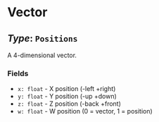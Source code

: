 # Vector
   
## *Type*: `Positions`

A 4-dimensional vector.

### Fields

 - `x: float` - X position (-left +right)
 - `y: float` - Y position (-up +down)
 - `z: float` - Z position (-back +front)
 - `w: float` - W position (0 = vector, 1 = position)
